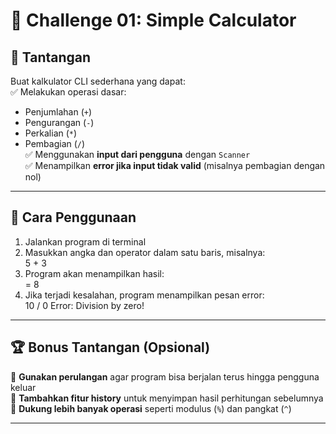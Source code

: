 # 🧮 Challenge 01: Simple Calculator

## 🎯 Tantangan

Buat kalkulator CLI sederhana yang dapat:  
✅ Melakukan operasi dasar:

- Penjumlahan (`+`)
- Pengurangan (`-`)
- Perkalian (`*`)
- Pembagian (`/`)  
  ✅ Menggunakan **input dari pengguna** dengan `Scanner`  
  ✅ Menampilkan **error jika input tidak valid** (misalnya pembagian dengan nol)

---

## 📌 Cara Penggunaan

1. Jalankan program di terminal
2. Masukkan angka dan operator dalam satu baris, misalnya:  
   5 + 3
3. Program akan menampilkan hasil:  
   = 8
4. Jika terjadi kesalahan, program menampilkan pesan error:  
   10 / 0
   Error: Division by zero!

---

## 🏆 Bonus Tantangan (Opsional)

🔹 **Gunakan perulangan** agar program bisa berjalan terus hingga pengguna keluar  
🔹 **Tambahkan fitur history** untuk menyimpan hasil perhitungan sebelumnya  
🔹 **Dukung lebih banyak operasi** seperti modulus (`%`) dan pangkat (`^`)

---
